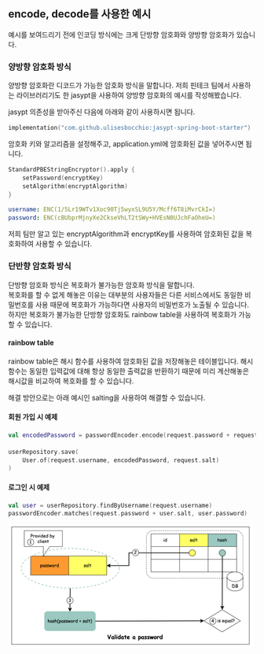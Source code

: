 ## encode, decode를 사용한 예시

예시를 보여드리기 전에 인코딩 방식에는 크게 단방향 암호화와 양방향 암호화가 있습니다.

### 양방향 암호화 방식
양방향 암호화란 디코드가 가능한 암호화 방식을 말합니다.
저희 핀테크 팀에서 사용하는 라이브러리기도 한 jasypt을 사용하여 양방향 암호화의 예시를 작성해봤습니다.

jasypt 의존성을 받아주신 다음에 아래와 같이 사용하시면 됩니다.
```kotlin
implementation("com.github.ulisesbocchio:jasypt-spring-boot-starter")
```

암호화 키와 알고리즘을 설정해주고, application.yml에 암호화된 값을 넣어주시면 됩니다.
```kotlin
StandardPBEStringEncryptor().apply {
    setPassword(encryptKey)
    setAlgorithm(encryptAlgorithm)
}
```

```yaml
username: ENC(1/5Lr19WTv1Xoc90Tj5wyxSL9U5Y/Mcff6T8iMvrCkI=)
password: ENC(cBUbprMjnyXe2CkseVhLT2tSWy+HVEsN0UJchFaOheU=)
```

저희 팀만 알고 있는 encryptAlgorithm과 encryptKey를 사용하여 암호화된 값을 복호화하여 사용할 수 있습니다.

### 단반향 암호화 방식

단방향 암호화 방식은 복호화가 불가능한 암호화 방식을 말합니다.  
복호화를 할 수 없게 해놓은 이유는 대부분의 사용자들은 다른 서비스에서도 동일한 비밀번호를 사용 때문에 복호화가 가능하다면 사용자의 비밀번호가 노출될 수 있습니다.
하지만 복호화가 불가능한 단방향 암호화도 rainbow table을 사용하여 복호화가 가능할 수 있습니다.  

#### rainbow table
rainbow table은 해시 함수를 사용하여 암호화된 값을 저장해놓은 테이블입니다.
해시 함수는 동일한 입력값에 대해 항상 동일한 출력값을 반환하기 때문에 미리 계산해놓은 해시값을 비교하여 복호화를 할 수 있습니다.

해결 방안으로는 아래 예시인 salting을 사용하여 해결할 수 있습니다.
#### 회원 가입 시 예제
```kotlin
val encodedPassword = passwordEncoder.encode(request.password + request.salt)

userRepository.save(
    User.of(request.username, encodedPassword, request.salt)
)
``` 

#### 로그인 시 예제
```kotlin
val user = userRepository.findByUsername(request.username)
passwordEncoder.matches(request.password + user.salt, user.password)
```

![img.png](../image/정철희-image1.png)
